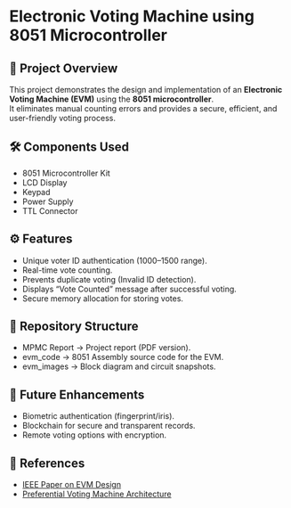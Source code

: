 # Electronic Voting Machine using 8051 Microcontroller

## 📌 Project Overview
This project demonstrates the design and implementation of an **Electronic Voting Machine (EVM)** using the **8051 microcontroller**.  
It eliminates manual counting errors and provides a secure, efficient, and user-friendly voting process.

## 🛠 Components Used
- 8051 Microcontroller Kit
- LCD Display
- Keypad
- Power Supply
- TTL Connector

## ⚙️ Features
- Unique voter ID authentication (1000–1500 range).
- Real-time vote counting.
- Prevents duplicate voting (Invalid ID detection).
- Displays “Vote Counted” message after successful voting.
- Secure memory allocation for storing votes.

## 📂 Repository Structure
- MPMC Report → Project report (PDF version).
- evm_code → 8051 Assembly source code for the EVM.
- evm_images → Block diagram and circuit snapshots.

## 🚀 Future Enhancements
- Biometric authentication (fingerprint/iris).
- Blockchain for secure and transparent records.
- Remote voting options with encryption.

## 📖 References
- [IEEE Paper on EVM Design](https://ieeexplore.ieee.org/abstract/document/6828142)
- [Preferential Voting Machine Architecture](http://rameshmanza.in/Publication/05-10-2013/Architecture%20of%20Electronic%20Voting%20Machine%20for%20Preferential%20Voting.pdf)
